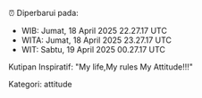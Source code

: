 ⏰ Diperbarui pada:
- WIB: Jumat, 18 April 2025 22.27.17 UTC
- WITA: Jumat, 18 April 2025 23.27.17 UTC
- WIT: Sabtu, 19 April 2025 00.27.17 UTC

Kutipan Inspiratif:
"My life,My rules My Attitude!!!"


Kategori: attitude

